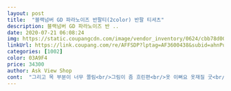 ```yaml
---
layout: post 
title:  "블랙넘버 GD 파라노이즈 반팔티(2color) 반팔 티셔츠" 
description: 블랙넘버 GD 파라노이즈 반 ..
date: 2020-07-21 06:08:24 
img: https://static.coupangcdn.com/image/vendor_inventory/0624/cbb78d00c7315c3ab669efac91f17d86d7476ad85122f8f7b29389727a9e.jpg 
linkUrl: https://link.coupang.com/re/AFFSDP?lptag=AF3600438&subid=ahnPublicAsk&pageKey=1527463292&itemId=2620399580&vendorItemId=70611377693&traceid=V0-113-f50cf08b894520a8 
categories: [1002] 
color: 03A9F4 
price: 34300 
author: Ask View Shop 
cont:  "그리고 목 부분이 너무 쫄림<br/>그림이 좀 흐린편<br/>옷 이뻐요 옷재질 굿<br/>" 
---
```

